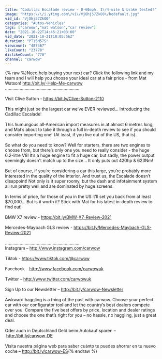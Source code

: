 ```yaml
---
title: "Cadillac Escalade review - 0-60mph, 1\/4-mile & brake tested!"
image: "https:\/\/i.ytimg.com\/vi\/VjOhj57ZkO0\/hqdefault.jpg"
vid_id: "VjOhj57ZkO0"
categories: "Autos-Vehicles"
tags: ["carwow","mat watson","car review"]
date: "2021-10-22T14:45:21+03:00"
vid_date: "2021-10-21T10:05:56Z"
duration: "PT15M57S"
viewcount: "487467"
likeCount: "23778"
dislikeCount: "770"
channel: "carwow"
---
```

{% raw %}Need help buying your next car? Click the following link and my team and I will help you choose your ideal car at a fair price - from Mat Watson! <a rel="nofollow" target="blank" href="http://bit.ly/-Help-Me-carwow">http://bit.ly/-Help-Me-carwow</a><br />.............................................................<br /><br />Visit Clive Sutton - <a rel="nofollow" target="blank" href="https://bit.ly/Clive-Sutton-2110">https://bit.ly/Clive-Sutton-2110</a><br /><br />This might just be the largest car we’ve EVER reviewed… Introducing the Cadillac Escalade! <br /><br />This humungous all-American import measures in at almost 6 metres long, and Mat’s about to take it through a full in-depth review to see if you should consider importing one! (At least, if you live out of the US, that is). <br /><br />So what do you need to know? Well for starters, there are two engines to choose from, but there’s only one you need to really consider - the huge 6.2-litre V8! It’s a huge engine to fit a huge car, but sadly, the power output seemingly doesn't match up to the size... It only puts out 420hp &amp; 623Nm! <br /><br />But of course, if you’re considering a car this large, you’re probably more interested in the quality of the interior. And trust us, the Escalade doesn’t disappoint! Not only is it super roomy, but the dash and infotainment system all run pretty well and are dominated by huge screens. <br /><br />In terms of price, for those of you in the US it’ll set you back from at least $70,000… But is it worth it? Stick with Mat for his latest in-depth review to find out!<br /><br />BMW X7 review - <a rel="nofollow" target="blank" href="https://bit.ly/BMW-X7-Review-2021">https://bit.ly/BMW-X7-Review-2021</a><br /><br />Mercedes-Maybach GLS review - <a rel="nofollow" target="blank" href="https://bit.ly/Mercedes-Maybach-GLS-Review-2021">https://bit.ly/Mercedes-Maybach-GLS-Review-2021</a><br /><br />.............................................................<br />Instagram – <a rel="nofollow" target="blank" href="http://www.instagram.com/carwow">http://www.instagram.com/carwow</a><br /><br />Tiktok - <a rel="nofollow" target="blank" href="https://www.tiktok.com/@carwow">https://www.tiktok.com/@carwow</a><br /><br />Facebook – <a rel="nofollow" target="blank" href="http://www.facebook.com/carwowuk">http://www.facebook.com/carwowuk</a><br /><br />Twitter – <a rel="nofollow" target="blank" href="http://www.twitter.com/carwowuk">http://www.twitter.com/carwowuk</a><br /><br />Sign Up to our Newsletter – <a rel="nofollow" target="blank" href="http://bit.ly/carwow-Newsletter">http://bit.ly/carwow-Newsletter</a><br /><br />Awkward haggling is a thing of the past with carwow. Choose your perfect car with our configurator tool and let the country’s best dealers compete over you. Compare the five best offers by price, location and dealer ratings and choose the one that’s right for you – no hassle, no haggling, just a great deal. <br /><br />Oder auch in Deutschland Geld beim Autokauf sparen – <a rel="nofollow" target="blank" href="http://bit.ly/carwow-DE">http://bit.ly/carwow-DE</a><br /><br />Visita nuestra página web para saber cuánto te puedes ahorrar en tu nuevo coche – <a rel="nofollow" target="blank" href="http://bit.ly/carwow-ES">http://bit.ly/carwow-ES</a>{% endraw %}
